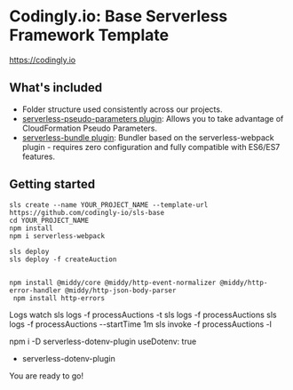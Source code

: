 # Codingly.io: Base Serverless Framework Template

https://codingly.io

## What's included
* Folder structure used consistently across our projects.
* [serverless-pseudo-parameters plugin](https://www.npmjs.com/package/serverless-pseudo-parameters): Allows you to take advantage of CloudFormation Pseudo Parameters.
* [serverless-bundle plugin](https://www.npmjs.com/package/serverless-pseudo-parameters): Bundler based on the serverless-webpack plugin - requires zero configuration and fully compatible with ES6/ES7 features.

## Getting started
```
sls create --name YOUR_PROJECT_NAME --template-url https://github.com/codingly-io/sls-base
cd YOUR_PROJECT_NAME
npm install
npm i serverless-webpack

sls deploy
sls deploy -f createAuction


npm install @middy/core @middy/http-event-normalizer @middy/http-error-handler @middy/http-json-body-parser
 npm install http-errors

```
Logs watch
sls logs -f processAuctions -t
sls logs -f processAuctions
sls logs -f processAuctions --startTime 1m
sls invoke -f processAuctions -l


npm i -D serverless-dotenv-plugin
useDotenv: true
- serverless-dotenv-plugin

You are ready to go!
